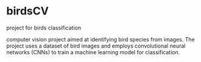 # birdsCV
project for birds classification

computer vision project aimed at identifying bird species from images. The project uses a dataset of bird images and employs convolutional neural networks (CNNs) to train a machine learning model for classification.
